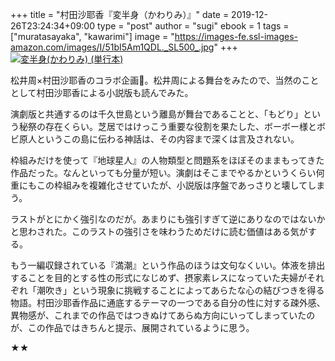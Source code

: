 +++
title = "村田沙耶香『変半身（かわりみ）』"
date = 2019-12-26T23:24:34+09:00
type = "post"
author = "sugi"
ebook = 1
tags = ["muratasayaka", "kawarimi"]
image = "https://images-fe.ssl-images-amazon.com/images/I/51bI5Am1QDL._SL500_.jpg"
+++
<a href="https://www.amazon.co.jp/dp/4480804919?tag=chezsugi-22" target="_blank"><img src="https://images-fe.ssl-images-amazon.com/images/I/51bI5Am1QDL._SL500_.jpg" alt="変半身(かわりみ) (単行本)" class="alignleft" /></a>

松井周×村田沙耶香のコラボ企画。松井周による舞台をみたので、当然のこととして村田沙耶香による小説版も読んでみた。

演劇版と共通するのは千久世島という離島が舞台であることと、「もどり」という秘祭の存在くらい。芝居ではけっこう重要な役割を果たした、ボーボー様とボビ原人というこの島に伝わる神話は、その内容まで深くは言及されない。

枠組みだけを使って『地球星人』の人物類型と問題系をほぼそのままもってきた作品だった。なんといっても分量が短い。演劇はそこまでやるかというくらい何重にもこの枠組みを複雑化させていたが、小説版は序盤であっさりと壊してしまう。

ラストがとにかく強引なのだが。あまりにも強引すぎて逆にありなのではないかと思わされた。このラストの強引さを味わうためだけに読む価値はある気がする。

もう一編収録されている『満潮』という作品のほうは文句なくいい。体液を排出することを目的とする性の形式になじめず、摂家素レスになっていた夫婦がそれぞれ「潮吹き」という現象に挑戦することによってあらたな心の結びつきを得る物語。村田沙耶香作品に通底するテーマの一つである自分の性に対する疎外感、異物感が、これまでの作品ではつきぬけてあらぬ方向にいってしまっていたのが、この作品ではきちんと提示、展開されているように思う。

★★